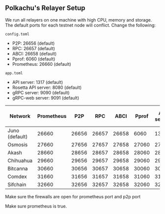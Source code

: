 ## Polkachu's Relayer Setup

We run all relayers on one machine with high CPU, memory and storage. The default ports for each testnet node will conflict. Change the following:

`config.toml`

- P2P: 26656 (default)
- RPC: 26657 (default)
- ABCI: 26658 (default)
- Pprof: 6060 (default)
- Prometheus: 26660 (default)

`app.toml`

- API server: 1317 (default)
- Rosetta API server: 8080 (default)
- gRPC server: 9090 (default)
- gRPC-web server: 9091 (default)

| Network        | Prometheus | P2P   | RPC   | ABCI  | Pprof | API server | Rosetta API | gRPC server | gRPC-web server |
| -------------- | ---------- | ----- | ----- | ----- | ----- | ---------- | ----------- | ----------- | --------------- |
| Juno (default) | 26660      | 26656 | 26657 | 26658 | 6060  | 1317       | 8080        | 9090        | 9091            |
| Osmosis        | 27660      | 27656 | 27657 | 27658 | 27060 | 27317      | 27080       | 27090       | 27091           |
| Akash          | 28660      | 28656 | 28657 | 28658 | 28060 | 28317      | 28080       | 28090       | 28091           |
| Chihuahua      | 29660      | 29656 | 29657 | 29658 | 29060 | 29317      | 29080       | 29090       | 29091           |
| Bitcanna       | 30660      | 30656 | 30657 | 30658 | 30060 | 30317      | 30080       | 30090       | 30091           |
| Comdex         | 31660      | 31656 | 31657 | 31658 | 31060 | 31317      | 31080       | 31090       | 31091           |
| Sifchain       | 32660      | 32656 | 32657 | 32658 | 32060 | 32327      | 32080       | 32090       | 32091           |

Make sure the firewalls are open for prometheus port and p2p port

Make sure prometheus is true.
